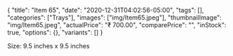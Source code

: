 {
    "title": "Item 65",
    "date": "2020-12-31T04:02:56-05:00",
    "tags": [],
    "categories": ["Trays"],
    "images": ["img/Item65.jpeg"],
    "thumbnailImage": "img/Item65.jpeg",
    "actualPrice": "₹ 700.00",
    "comparePrice": "",
    "inStock": true,
    "options": {},
    "variants": []
}


Size: 9.5 inches x 9.5 inches